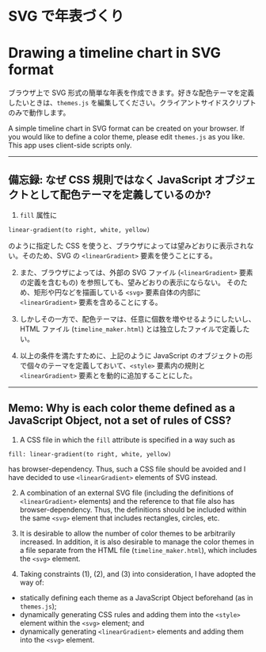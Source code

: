 # SVG で年表づくり
# Drawing a timeline chart in SVG format

ブラウザ上で SVG 形式の簡単な年表を作成できます。好きな配色テーマを定義したいときは、`themes.js` を編集してください。クライアントサイドスクリプトのみで動作します。

A simple timeline chart in SVG format can be created on your browser.  If you would like to define a color theme, please edit `themes.js` as you like.  This app uses client-side scripts only.

---

## 備忘録: なぜ CSS 規則ではなく JavaScript オブジェクトとして配色テーマを定義しているのか?

1. `fill` 属性に 
````
linear-gradient(to right, white, yellow)
````
のように指定した CSS を使うと、ブラウザによっては望みどおりに表示されない。そのため、SVG の `<linearGradient>` 要素を使うことにする。

2. また、ブラウザによっては、外部の SVG ファイル (`<linearGradient>` 要素の定義を含むもの) を参照しても、望みどおりの表示にならない。
そのため、矩形や円などを描画している `<svg>` 要素自体の内部に `<linearGradient>` 要素を含めることにする。

3. しかしその一方で、配色テーマは、任意に個数を増やせるようにしたいし、HTML ファイル (`timeline_maker.html`) とは独立したファイルで定義したい。

4. 以上の条件を満たすために、上記のように JavaScript のオブジェクトの形で個々のテーマを定義しておいて、`<style>` 要素内の規則と `<linearGradient>` 要素とを動的に追加することにした。

---

## Memo: Why is each color theme defined as a JavaScript Object, not a set of rules of CSS?

1. A CSS file in which the `fill` attribute is specified in a way such as
````
fill: linear-gradient(to right, white, yellow)
````
has browser-dependency.  Thus, such a CSS file should be avoided and I have decided to use `<linearGradient>` elements of SVG instead.

2. A combination of an external SVG file (including the definitions of `<linearGradient>` elements) and the reference to that file also has browser-dependency.  Thus, the definitions should be included within the same `<svg>` element that includes rectangles, circles, etc.

3.  It is desirable to allow the number of color themes to be arbitrarily increased.  In addition, it is also desirable to manage the color themes in a file separate from the HTML file (`timeline_maker.html`), which includes the `<svg>` element.

4. Taking constraints (1), (2), and (3) into consideration, I have adopted 
the way of:
  * statically defining each theme as a JavaScript Object beforehand (as in `themes.js`); 
  * dynamically generating CSS rules and adding them into the `<style>` element within the `<svg>` element; and
  * dynamically generating `<linearGradient>` elements and adding them into the `<svg>` element.

